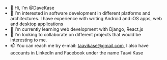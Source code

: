 - 👋 Hi, I’m @DaveKase
- 👀 I’m interested in software development in different platforms and architectures. I have experience with writing Android and iOS apps, web and desktop applications
- 🌱 I’m currently learning web development with Django, React.js
- 💞️ I’m looking to collaborate on different projects that would be interesting to me.
- 📫 You can reach me by e-mail: taavikase@gmail.com, I also have accounts in LinkedIn and Facebook under the name Taavi Kase

<!---
DaveKase/DaveKase is a ✨ special ✨ repository because its `README.md` (this file) appears on your GitHub profile.
You can click the Preview link to take a look at your changes.
--->
